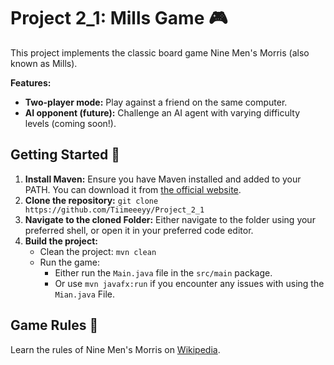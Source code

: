 # Project 2_1: Mills Game 🎮

This project implements the classic board game Nine Men's Morris (also known as Mills). 

**Features:**

* **Two-player mode:**  Play against a friend on the same computer.
* **AI opponent (future):**  Challenge an AI agent with varying difficulty levels (coming soon!).

## Getting Started 🚀

1. **Install Maven:** Ensure you have Maven installed and added to your PATH. You can download it from [the official website](https://maven.apache.org/download.cgi).
2. **Clone the repository:**  `git clone https://github.com/Tiimeeeyy/Project_2_1`
3. **Navigate to the cloned Folder:** Either navigate to the folder using your preferred shell, or open it in your preferred code editor.
4. **Build the project:**
    *  Clean the project: `mvn clean`
    *  Run the game: 
        *  Either run the `Main.java` file in the `src/main` package.
        *  Or use `mvn javafx:run` if you encounter any issues with using the `Mian.java` File.

## Game Rules 📜

Learn the rules of Nine Men's Morris on [Wikipedia](https://en.wikipedia.org/wiki/Nine_men's_morris#Rules).

